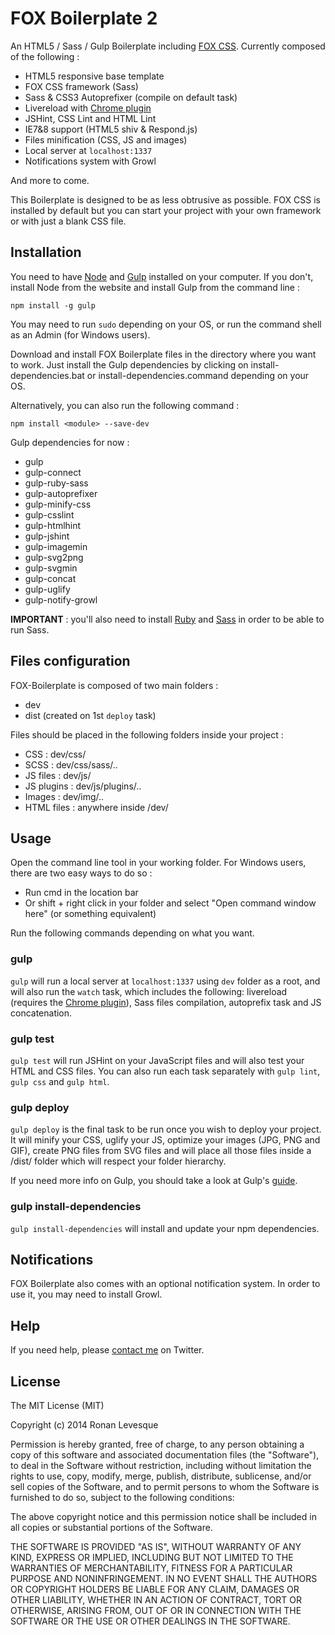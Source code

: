 # FOX Boilerplate 2

An HTML5 / Sass / Gulp Boilerplate including [FOX CSS](http://fox-css.com). Currently composed of the following :

* HTML5 responsive base template
* FOX CSS framework (Sass)
* Sass & CSS3 Autoprefixer (compile on default task)
* Livereload with [Chrome plugin](https://chrome.google.com/webstore/detail/livereload/jnihajbhpnppcggbcgedagnkighmdlei)
* JSHint, CSS Lint and HTML Lint
* IE7&8 support (HTML5 shiv & Respond.js)
* Files minification (CSS, JS and images)
* Local server at `localhost:1337`
* Notifications system with Growl

And more to come.

This Boilerplate is designed to be as less obtrusive as possible. FOX CSS is installed by default but you can start your project with your own framework or with just a blank CSS file.

## Installation

You need to have [Node](http://nodejs.org/) and [Gulp](http://gulpjs.com/) installed on your computer. If you don't, install Node from the website and install Gulp from the command line :

	npm install -g gulp

You may need to run `sudo` depending on your OS, or run the command shell as an Admin (for Windows users).

Download and install FOX Boilerplate files in the directory where you want to work. Just install the Gulp dependencies by clicking on install-dependencies.bat or install-dependencies.command depending on your OS.

Alternatively, you can also run the following command :

	npm install <module> --save-dev

Gulp dependencies for now :

* gulp
* gulp-connect
* gulp-ruby-sass
* gulp-autoprefixer
* gulp-minify-css
* gulp-csslint
* gulp-htmlhint
* gulp-jshint
* gulp-imagemin
* gulp-svg2png
* gulp-svgmin
* gulp-concat
* gulp-uglify
* gulp-notify-growl

**IMPORTANT** : you'll also need to install [Ruby](https://www.ruby-lang.org) and [Sass](http://sass-lang.com/) in order to be able to run Sass.

## Files configuration

FOX-Boilerplate is composed of two main folders :

* dev
* dist (created on 1st `deploy` task)

Files should be placed in the following folders inside your project :

* CSS : dev/css/
* SCSS : dev/css/sass/..
* JS files : dev/js/
* JS plugins : dev/js/plugins/..
* Images : dev/img/..
* HTML files : anywhere inside /dev/

## Usage

Open the command line tool in your working folder. For Windows users, there are two easy ways to do so :

* Run cmd in the location bar
* Or shift + right click in your folder and select "Open command window here" (or something equivalent)

Run the following commands depending on what you want.

### gulp

`gulp` will run a local server at `localhost:1337` using `dev` folder as a root, and will also run the `watch` task, which includes the following: livereload (requires the [Chrome plugin](https://chrome.google.com/webstore/detail/livereload/jnihajbhpnppcggbcgedagnkighmdlei)), Sass files compilation, autoprefix task and JS concatenation.

### gulp test

`gulp test` will run JSHint on your JavaScript files and will also test your HTML and CSS files. You can also run each task separately with `gulp lint`, `gulp css` and `gulp html`.


### gulp deploy

`gulp deploy` is the final task to be run once you wish to deploy your project. It will minify your CSS, uglify your JS, optimize your images (JPG, PNG and GIF), create  PNG files from SVG files and will place all those files inside a /dist/ folder which will respect your folder hierarchy.

If you need more info on Gulp, you should take a look at Gulp's [guide](https://github.com/gulpjs/gulp/blob/master/docs/README.md).

### gulp install-dependencies

`gulp install-dependencies` will install and update your npm dependencies.

## Notifications

FOX Boilerplate also comes with an optional notification system. In order to use it, you may need to install Growl.

## Help

If you need help, please [contact me](https://twitter.com/ronanlevesque) on Twitter.

## License

The MIT License (MIT)

Copyright (c) 2014 Ronan Levesque

Permission is hereby granted, free of charge, to any person obtaining a copy
of this software and associated documentation files (the "Software"), to deal
in the Software without restriction, including without limitation the rights
to use, copy, modify, merge, publish, distribute, sublicense, and/or sell
copies of the Software, and to permit persons to whom the Software is
furnished to do so, subject to the following conditions:

The above copyright notice and this permission notice shall be included in
all copies or substantial portions of the Software.

THE SOFTWARE IS PROVIDED "AS IS", WITHOUT WARRANTY OF ANY KIND, EXPRESS OR
IMPLIED, INCLUDING BUT NOT LIMITED TO THE WARRANTIES OF MERCHANTABILITY,
FITNESS FOR A PARTICULAR PURPOSE AND NONINFRINGEMENT. IN NO EVENT SHALL THE
AUTHORS OR COPYRIGHT HOLDERS BE LIABLE FOR ANY CLAIM, DAMAGES OR OTHER
LIABILITY, WHETHER IN AN ACTION OF CONTRACT, TORT OR OTHERWISE, ARISING FROM,
OUT OF OR IN CONNECTION WITH THE SOFTWARE OR THE USE OR OTHER DEALINGS IN
THE SOFTWARE.

